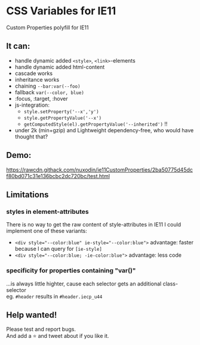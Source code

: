 # CSS Variables for IE11
Custom Properties polyfill for IE11


## It can:
- handle dynamic added `<style>`, `<link>`-elements
- handle dynamic added html-content
- cascade works
- inheritance works
- chaining `--bar:var(--foo)`
- fallback `var(--color, blue)`
- :focus, :target, :hover
- js-integration:  
    - `style.setProperty('--x','y')`
    - `style.getPropertyValue('--x')`
    - `getComputedStyle(el).getPropertyValue('--inherited')` !!
- under 2k (min+gzip) and Lightweight dependency-free, who would have thought that?

## Demo:
https://rawcdn.githack.com/nuxodin/ie11CustomProperties/2ba50775d45dcf80bd071c31e136bcbc2dc720bc/test.html

## Limitations
### styles in element-attributes
There is no way to get the raw content of style-attributes in IE11
I could implement one of these variants: 
- `<div style="--color:blue" ie-style="--color:blue">` advantage: faster because I can query for `[ie-style]`  
- `<div style="--color:blue; -ie-color:blue">` advantage: less code  
### specificity for properties containing "var()"
...is always little highter, cause each selector gets an additional class-selector  
eg. `#header` results in `#header.iecp_u44`


## Help wanted!
Please test and report bugs.  
And add a ⭐️ and tweet about if you like it.
